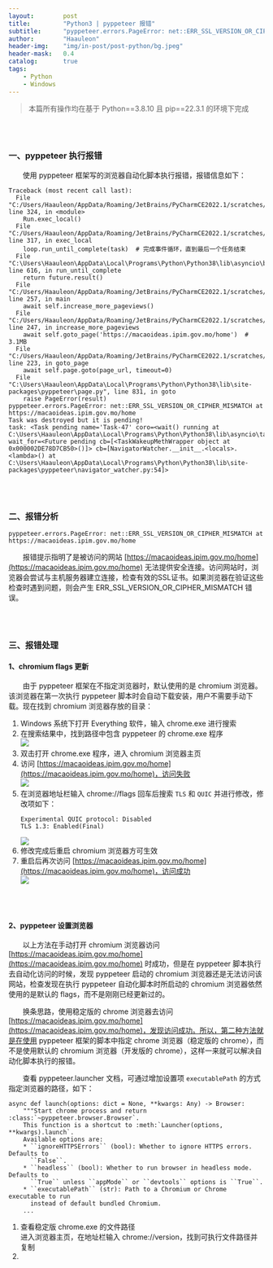 ```yaml
---
layout:        post
title:         "Python3 | pyppeteer 报错"
subtitle:      "pyppeteer.errors.PageError: net::ERR_SSL_VERSION_OR_CIPHER_MISMATCH at ..."
author:        "Haauleon"
header-img:    "img/in-post/post-python/bg.jpeg"
header-mask:   0.4
catalog:       true
tags:
    - Python
    - Windows
---
```


> 本篇所有操作均在基于 Python==3.8.10 且 pip==22.3.1 的环境下完成 

<br>
<br>


### 一、pyppeteer 执行报错
&emsp;&emsp;使用 pyppeteer 框架写的浏览器自动化脚本执行报错，报错信息如下：     
```
Traceback (most recent call last):
  File "C:/Users/Haauleon/AppData/Roaming/JetBrains/PyCharmCE2022.1/scratches/scratch_1.py", line 324, in <module>
    Run.exec_local()
  File "C:/Users/Haauleon/AppData/Roaming/JetBrains/PyCharmCE2022.1/scratches/scratch_1.py", line 317, in exec_local
    loop.run_until_complete(task)  # 完成事件循环，直到最后一个任务结束
  File "C:\Users\Haauleon\AppData\Local\Programs\Python\Python38\lib\asyncio\base_events.py", line 616, in run_until_complete
    return future.result()
  File "C:/Users/Haauleon/AppData/Roaming/JetBrains/PyCharmCE2022.1/scratches/scratch_1.py", line 257, in main
    await self.increase_more_pageviews()
  File "C:/Users/Haauleon/AppData/Roaming/JetBrains/PyCharmCE2022.1/scratches/scratch_1.py", line 247, in increase_more_pageviews
    await self.goto_page('https://macaoideas.ipim.gov.mo/home')  # 3.1MB
  File "C:/Users/Haauleon/AppData/Roaming/JetBrains/PyCharmCE2022.1/scratches/scratch_1.py", line 223, in goto_page
    await self.page.goto(page_url, timeout=0)
  File "C:\Users\Haauleon\AppData\Local\Programs\Python\Python38\lib\site-packages\pyppeteer\page.py", line 831, in goto
    raise PageError(result)
pyppeteer.errors.PageError: net::ERR_SSL_VERSION_OR_CIPHER_MISMATCH at https://macaoideas.ipim.gov.mo/home
Task was destroyed but it is pending!
task: <Task pending name='Task-47' coro=<wait() running at C:\Users\Haauleon\AppData\Local\Programs\Python\Python38\lib\asyncio\tasks.py:426> wait_for=<Future pending cb=[<TaskWakeupMethWrapper object at 0x000002DE78D7CB50>()]> cb=[NavigatorWatcher.__init__.<locals>.<lambda>() at C:\Users\Haauleon\AppData\Local\Programs\Python\Python38\lib\site-packages\pyppeteer\navigator_watcher.py:54]>
```

<br>
<br>

### 二、报错分析
```
pyppeteer.errors.PageError: net::ERR_SSL_VERSION_OR_CIPHER_MISMATCH at https://macaoideas.ipim.gov.mo/home
```
&emsp;&emsp;报错提示指明了是被访问的网站 [https://macaoideas.ipim.gov.mo/home](https://macaoideas.ipim.gov.mo/home) 无法提供安全连接。访问网站时，浏览器会尝试与主机服务器建立连接，检查有效的SSL证书。如果浏览器在验证这些检查时遇到问题，则会产生 ERR_SSL_VERSION_OR_CIPHER_MISMATCH 错误。        

<br>
<br>

### 三、报错处理
#### 1、chromium flags 更新
&emsp;&emsp;由于 pyppeteer 框架在不指定浏览器时，默认使用的是 chromium 浏览器。该浏览器在第一次执行 pyppeteer 脚本时会自动下载安装，用户不需要手动下载。现在找到 chromium 浏览器存放的目录：     

1. Windows 系统下打开 Everything 软件，输入 chrome.exe 进行搜索        
2. 在搜索结果中，找到路径中包含 pyppeteer 的 chrome.exe 程序      
    ![](\img\in-post\post-python\2022-11-30-python-pyppeteer-error-1.jpg)
3. 双击打开 chrome.exe 程序，进入 chromium 浏览器主页      
4. 访问 [https://macaoideas.ipim.gov.mo/home](https://macaoideas.ipim.gov.mo/home)，访问失败      
    ![](\img\in-post\post-python\2022-11-30-python-pyppeteer-error-2.jpg)
5. 在浏览器地址栏输入 chrome://flags 回车后搜索 `TLS` 和 `QUIC` 并进行修改，修改项如下：    
    ```
    Experimental QUIC protocol: Disabled
    TLS 1.3: Enabled(Final)
    ```
    ![](\img\in-post\post-python\2022-11-30-python-pyppeteer-error-3.jpg)
6. 修改完成后重启 chromium 浏览器方可生效     
7. 重启后再次访问 [https://macaoideas.ipim.gov.mo/home](https://macaoideas.ipim.gov.mo/home)，访问成功      
    ![](\img\in-post\post-python\2022-11-30-python-pyppeteer-error-4.jpg)

<br>
<br>

#### 2、pyppeteer 设置浏览器
&emsp;&emsp;以上方法在手动打开 chromium 浏览器访问 [https://macaoideas.ipim.gov.mo/home](https://macaoideas.ipim.gov.mo/home) 时成功，但是在 pyppeteer 脚本执行去自动化访问的时候，发现 pyppeteer 启动的 chromium 浏览器还是无法访问该网站，检查发现在执行 pyppeteer 自动化脚本时所启动的 chromium 浏览器依然使用的是默认的 flags，而不是刚刚已经更新过的。     

&emsp;&emsp;换条思路，使用稳定版的 chrome 浏览器去访问 [https://macaoideas.ipim.gov.mo/home](https://macaoideas.ipim.gov.mo/home)，发现访问成功。所以，第二种方法就是在使用 pyppeteer 框架的脚本中指定 chrome 浏览器（稳定版的 chrome），而不是使用默认的 chromium 浏览器（开发版的 chrome），这样一来就可以解决自动化脚本执行的报错。      

&emsp;&emsp;查看 pyppeteer.launcher 文档，可通过增加设置项 `executablePath` 的方式指定浏览器的路径，如下：     
```
async def launch(options: dict = None, **kwargs: Any) -> Browser:
    """Start chrome process and return :class:`~pyppeteer.browser.Browser`.
    This function is a shortcut to :meth:`Launcher(options, **kwargs).launch`.
    Available options are:
    * ``ignoreHTTPSErrors`` (bool): Whether to ignore HTTPS errors. Defaults to
      ``False``.
    * ``headless`` (bool): Whether to run browser in headless mode. Defaults to
      ``True`` unless ``appMode`` or ``devtools`` options is ``True``.
    * ``executablePath`` (str): Path to a Chromium or Chrome executable to run
      instead of default bundled Chromium.
    ...
```

1. 查看稳定版 chrome.exe 的文件路径     
    进入浏览器主页，在地址栏输入 chrome://version，找到可执行文件路径并复制      
2. 